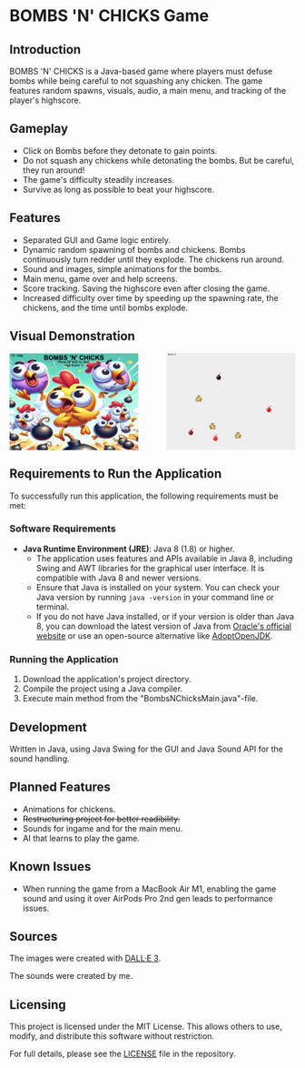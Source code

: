 # BOMBS 'N' CHICKS Game

## Introduction

BOMBS 'N' CHICKS is a Java-based game where players must defuse bombs while being careful to not squashing any chicken. The game features random spawns, visuals, audio, a main menu, and tracking of the player's highscore.

## Gameplay

- Click on Bombs before they detonate to gain points.
- Do not squash any chickens while detonating the bombs. But be careful, they run around!
- The game's difficulty steadily increases. 
- Survive as long as possible to beat your highscore.

## Features

- Separated GUI and Game logic entirely.
- Dynamic random spawning of bombs and chickens. Bombs continuously turn redder until they explode. The chickens run around.
- Sound and images, simple animations for the bombs.
- Main menu, game over and help screens.
- Score tracking. Saving the highscore even after closing the game.
- Increased difficulty over time by speeding up the spawning rate, the chickens, and the time until bombs explode.

## Visual Demonstration

<div style="display: flex; justify-content: space-between; align-items: center;">
  <img src="readmeAssets/TitleScreen.png" alt="Title Screen" width="45%">
  <img src="readmeAssets/IngameFootage.png" alt="Ingame Footage" width="45%">
</div>


## Requirements to Run the Application

To successfully run this application, the following requirements must be met:

### Software Requirements

- **Java Runtime Environment (JRE)**: Java 8 (1.8) or higher.
  - The application uses features and APIs available in Java 8, including Swing and AWT libraries for the graphical user interface. It is compatible with Java 8 and newer versions.
  - Ensure that Java is installed on your system. You can check your Java version by running `java -version` in your command line or terminal.
  - If you do not have Java installed, or if your version is older than Java 8, you can download the latest version of Java from [Oracle's official website](https://www.oracle.com/java/technologies/javase-jdk11-downloads.html) or use an open-source alternative like [AdoptOpenJDK](https://adoptopenjdk.net/).

### Running the Application

1. Download the application's project directory.
2. Compile the project using a Java compiler.
3. Execute main method from the "BombsNChicksMain.java"-file.

## Development

Written in Java, using Java Swing for the GUI and Java Sound API for the sound handling.

## Planned Features

- Animations for chickens.
- ~~Restructuring project for better readibility.~~
- Sounds for ingame and for the main menu.
- AI that learns to play the game.

## Known Issues

- When running the game from a MacBook Air M1, enabling the game sound and using it over AirPods Pro 2nd gen leads to performance issues.

## Sources

The images were created with [DALL·E 3](https://openai.com/dall-e-3).

The sounds were created by me.

## Licensing

This project is licensed under the MIT License. This allows others to use, modify, and distribute this software without restriction.

For full details, please see the [LICENSE](./LICENSE) file in the repository.
